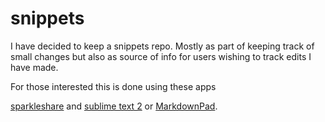 snippets
========

I have decided to keep a snippets repo. Mostly as part of keeping track of small changes but also as source of info for users wishing to track edits I have made.

For those interested this is done using these apps

[sparkleshare](http://sparkleshare.org/) and [sublime text 2](http://www.sublimetext.com/) or [MarkdownPad](http://markdownpad.com/).
